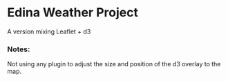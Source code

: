Edina Weather Project
=====================

A version mixing Leaflet + d3

### Notes:

Not using any plugin to adjust the size and position of the d3 overlay to the map.